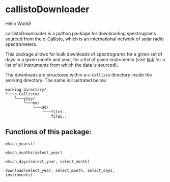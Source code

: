 # callistoDownloader
Hello World! 

calliistoDownloader is a python package for downloading spectrograms sourced from the [e-Callisto](http://www.e-callisto.org), which is an international network of solar radio spectrometers.

This package allows for bulk downloads of spectrograms for a given set of days in a given month and year, for a list of given instruments (visit [link](http://soleil.i4ds.ch/solarradio/data/readme.txt) for a list of all instruments from which the data is sourced).

The downloads are structured within a <code>e-Callisto</code> directory inside the working directory. The same is illustrated below:


```
working directory/
└───e-Callisto/
    └───yyyy/
        └───mm/
            └───dd/
                └───file1..
                    file2..
```

## Functions of this package:
<code>which_years()</code>

<code>which_months(select_year)</code>

<code>which_days(select_year, select_month)</code>

<code>download(select_year, select_month, select_days, instruments)</code>

<code></code>

<code></code>

<code></code>

